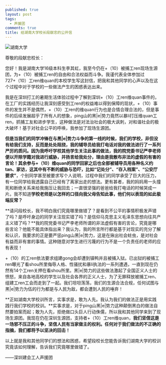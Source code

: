 ```yaml
---
published: true
layout: post
tags:
  - 声援团
comments: true
title: 给湖南大学校长段献忠的公开信
---
```


![湖南大学][1]

尊敬的段献忠校长：

您好！我是湖南大学16级本科生李其虹，我至今仍在+（10）被捕工ren现场生源团，为+（10）被捕工ren的自由和合法权益而斗争。我谨代表全体参加过727+（10）工ren维quan的本校学生写这封信，把我和其他同学的心声以及在这个过程中对于学校的一些做法产生的困惑表达出来。

我是在深圳打工的暑期生活体验过程中了解到深圳+（10）工ren维quan事件的，在工厂的实践经历让我深刻感受到工ren的权益难以得到保障的现状，+（10）事件的发生并不是偶然，+（10）工ren的维quan行为也是合情合理合法的，但是事件的后续发展超乎了所有人的想象，ping山的黑|e|势力竟然以暴li打压维quan工ren，抓捕工友和进步学生，这种做法是对法治社会的极大讽刺，对和谐社会的极大破坏！基于对社会公平的呼唤，我参加了现场生源团。

**但是当我们的同学冲锋在与黑|e|势力斗争的第一线的时候，我们的学校，非但没有给我们支持，反而是处处阻挠，我的辅导员给我打电话对我的做法进行了一系列严厉的质问。因为我呼吁学校其他学生关注此事的做法，我的院党委书记严李老师便以开除学籍对我进行威胁，并扬言给我处分，理由是我散布非法的虚假的有害的言论！**其余参与+（10）维quan的同学回家之后也全部被辅导员用各种名义约tan、家访，这其中有**不断的威胁与恐吓，比如“记处分”、“存入档案”、“公安厅要求”**，个别同学甚至被要求写个人说明，过程中我们的同学承受了巨大的压力，有一位同学给我透露自己已经有了离家出走的想法。更有甚者，我的妈妈用一头撞死和断绝关系来给我施压让我回去；一直很坚强的爸爸给我打电话的时候哭成一片。我不知道**学校老师是以怎样的口径向我父母告知此事，他们何以表现的如此极端反常？**

**请问段校长，我不明白我们究竟哪里做错了？是看到不公平的事情积极发声错了吗？是呼吁身边的同学关注现实错了吗？是信仰马克思主义毛泽东思想向往共产主义错了吗？**我的院党委书记严李老师所谓的非法虚假有害的言论，究竟是哪些言论？他能不能具体指出来？我认为，我的所言所行都是基于对现实的充分了解和认识，我要求的正是要严惩ping山黑|e|势力，这是在揪出社会蛀虫，是对社会有益而非有害的事情。这种随意对学生进行污蔑的行为不是一个负责任的老师的应有表现！

+（10）的工ren依法要求组建gong会却遭到镇鸭并且被捕入狱。已出狱的被捕工ren曝光了看shou所里侮辱人格、性骚扰和暴li执法的一系列遭遇，一直到现在仍然有14个工ren关押在看shou所里。黑|e|势力的这些做法激起了全国正义人士的愤怒，来自各地高校的学生以及社会各界的正义人士，为了无罪释放被捕工ren、组建工ren工会而走到了一起。我们坦坦荡荡，我们的生源合法合规，任何试图与黑|e|势力为伍的行为都是与人民为敌，都会遭到人民的唾弃！

**正如湖南大学校训所言，实事求是，敢为人先。我认为我们的做法正是用实践践行我们学校的校训。**实事求是，对于ping山黑|e|势力这种颠倒黑白的做法自然要拍案而起；敢为人先，拒绝做口头巨人行动侏儒，所以我和其他同学来到了现场生源团。我现在仍在深圳生源团，支持者+（10）工ren维quan，**我们坚信这是一场邪不压正的斗争，坚信人民有当家做主的权利。任何对于我们做法的不正确的指摘，我们都将予以坚决的回击！**

以上就是我和其他同学们的想法和困惑，希望段校长您能告诉我们湖南大学的校训究竟该如何理解，告诉我们究竟哪里做错了。

——深圳建会工人声援团 

[1]: https://upload.cc/i1/2018/08/21/2nMhBO.jpg

